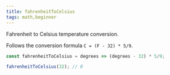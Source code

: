 ```yaml
---
title: fahrenheitToCelsius
tags: math,beginner
---
```


Fahrenheit to Celsius temperature conversion.

Follows the conversion formula `C = (F - 32) * 5/9`.

```js
const fahrenheitToCelsius = degrees => (degrees - 32) * 5/9;
```

```js
fahrenheitToCelsius(32); // 0
```